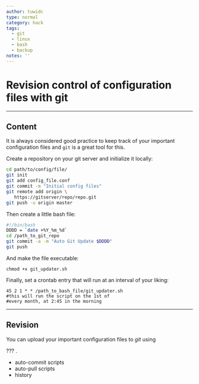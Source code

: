```yaml
---
author: tuwidc
type: normal
category: hack
tags:
  - git
  - linux
  - bash
  - backup
notes: ''
---
```


# Revision control of configuration files with git


---

## Content

It is always considered good practice to keep track of your important configuration files 
and `git` is a great tool for this. 

Create a repository on your git server and initialize it locally:

```bash
cd path/to/config/file/
git init
git add config_file.conf
git commit -m "Initial config files"
git remote add origin \
   https://gitserver/repo/repo.git
git push -u origin master
```

Then create a little bash file:

```bash
#!/bin/bash
DDDD = `date +%Y_%m_%d`
cd /path_to_git_repo
git commit -a -m "Auto Git Update $DDDD"
git push
```

And make the file executable:

```plain-text
chmod +x git_updater.sh
```

Finally, set a crontab entry that will run at an interval of your liking:

```plain-text
45 2 1 * * /path_to_bash_file/git_updater.sh
#this will run the script on the 1st of
#every month, at 2:45 in the morning
```


---

## Revision

You can upload your important configuration files to *git* using 

??? .

* auto-commit scripts
* auto-pull scripts
* history
